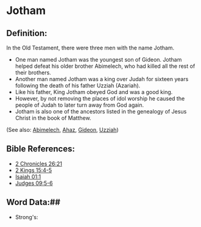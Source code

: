 # Jotham #

## Definition: ##

In the Old Testament, there were three men with the name Jotham.

* One man named Jotham was the youngest son of Gideon. Jotham helped defeat his older brother Abimelech, who had killed all the rest of their brothers.
* Another man named Jotham was a king over Judah for sixteen years following the death of his father Uzziah (Azariah).
* Like his father, King Jotham obeyed God and was a good king.
* However, by not removing the places of idol worship he caused the people of Judah to later turn away from God again.
* Jotham is also one of the ancestors listed in the genealogy of Jesus Christ in the book of Matthew.

(See also: [Abimelech](../other/abimelech.md), [Ahaz](../other/ahaz.md), [Gideon](../other/gideon.md), [Uzziah](../other/uzziah.md))

## Bible References: ##

* [2 Chronicles 26:21](rc://en/tn/help/2ch/26/21)
* [2 Kings 15:4-5](rc://en/tn/help/2ki/15/04)
* [Isaiah 01:1](rc://en/tn/help/isa/01/01)
* [Judges 09:5-6](rc://en/tn/help/jdg/09/05)

## Word Data:##

* Strong's: 

